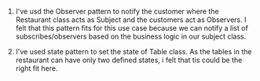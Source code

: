 1) I've usd the Observer pattern to notify the customer where the Restaurant class acts as Subject and the customers act as Observers.
I felt that this pattern fits for this use case because we can notify a list of subscribes/observers based on the business logic in our subject class. 

2) I've used state pattern to set the state of Table class.
As the tables in the restaurant can have only two defined states, i felt that tis could be the right fit here.

